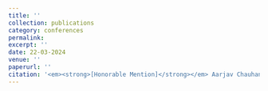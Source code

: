 ```yaml
---
title: '' 
collection: publications
category: conferences
permalink: 
excerpt: ''
date: 22-03-2024 
venue: ''
paperurl: ''
citation: '<em><strong>[Honorable Mention]</strong></em> Aarjav Chauhan, Dipto Sarkar, <strong> Taneea S Agrawaal </strong>, and Robert Soden. 2024. Value Tensions in OpenStreetMap: Openness, Membership, and Policy in Online Communities. Proc. ACM Hum.-Comput. Interact. 8, CSCW2, Article 380 (November 2024), 25 pages. <a href="https://doi.org/10.1145/3686919"> https://doi.org/10.1145/3686919 </a>'
---
```

